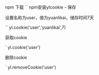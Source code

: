 
npm 下载
`` npm安装ylcookie  - 保存

设置名称为user，值为yuanlikai，储存时间7天

`` yl.cookie('user','yuanlikai',7) 

获取cookie

` yl.cookie('user') 

删除cookie

` yl.removeCookie('user') 

